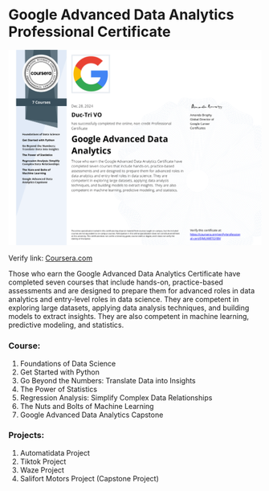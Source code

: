 # Google Advanced Data Analytics Professional Certificate

![Certificate](images/Certificate.png)

Verify link: [Coursera.com](https://coursera.org/share/259bcf0a05b0e8271a80ff3fe0e0e14d)


Those who earn the Google Advanced Data Analytics Certificate have completed seven courses that include hands-on, practice-based assessments and are designed to prepare them for advanced roles in
data analytics and entry-level roles in data science. They are competent in exploring large datasets, applying data analysis techniques, and building models to extract insights. They are also competent in machine learning, predictive modeling, and statistics.

### Course:
1. Foundations of Data Science  
2. Get Started with Python  
3. Go Beyond the Numbers: Translate Data into Insights  
4. The Power of Statistics  
5. Regression Analysis: Simplify Complex Data Relationships  
6. The Nuts and Bolts of Machine Learning  
7. Google Advanced Data Analytics Capstone

### Projects:
1. Automatidata Project
2. Tiktok Project
3. Waze Project
4. Salifort Motors Project (Capstone Project)